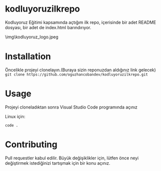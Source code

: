 # kodluyoruzilkrepo
Kodluyoruz Eğitimi kapsamında açtığım ilk repo, içerisinde bir adet README dosyası, bir adet de index.html barındırıyor.

\img\kodluyoruz_logo.jpeg



# Installation
Öncelikle projeyi clonelayın.(Buraya sizin reponuzdan aldığınız link gelecek)
``` git clone https://github.com/oguzhancobandev/kodluyoruzilkrepo.git ```

# Usage
Projeyi cloneladıktan sonra Visual Studio Code programında açınız

Linux için:
```cd kodluyoruzilkrepo
code .
```

# Contributing

Pull requestler kabul edilir. Büyük değişiklikler için, lütfen önce neyi değiştirmek istediğinizi tartışmak için bir konu açınız.



